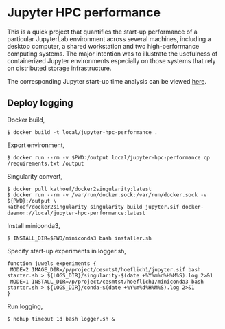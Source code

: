 # Jupyter HPC performance

This is a quick project that quantifies the start-up performance of a particular JupyterLab environment across several machines, including a desktop computer, a shared workstation and two high-performance computing systems.
The major intention was to illustrate the usefulness of containerized Jupyter environments especially on those systems that rely on distributed storage infrastructure.

The corresponding Jupyter start-up time analysis can be viewed [here](./analysis.ipynb).

## Deploy logging

Docker build,

```
$ docker build -t local/jupyter-hpc-performance .
```

Export environment,

```
$ docker run --rm -v $PWD:/output local/jupyter-hpc-performance cp /requirements.txt /output
```

Singularity convert,

```
$ docker pull kathoef/docker2singularity:latest
$ docker run --rm -v /var/run/docker.sock:/var/run/docker.sock -v ${PWD}:/output \
kathoef/docker2singularity singularity build jupyter.sif docker-daemon://local/jupyter-hpc-performance:latest
```

Install miniconda3,

```
$ INSTALL_DIR=$PWD/miniconda3 bash installer.sh
```

Specify start-up experiments in logger.sh,

```
function juwels_experiments {
 MODE=2 IMAGE_DIR=/p/project/cesmtst/hoeflich1/jupyter.sif bash starter.sh > ${LOGS_DIR}/singularity-$(date +%Y%m%d%H%M%S).log 2>&1
 MODE=1 INSTALL_DIR=/p/project/cesmtst/hoeflich1/miniconda3 bash starter.sh > ${LOGS_DIR}/conda-$(date +%Y%m%d%H%M%S).log 2>&1
}
```

Run logging,

```
$ nohup timeout 1d bash logger.sh &
```
